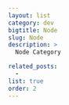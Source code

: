 ```yaml
---
layout: list
category: dev
bigtitle: Node
slug: Node
description: >
  Node Category

related_posts:
  -
list: true
order: 2
---
```

